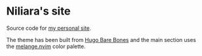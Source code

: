 # Niliara's site
Source code for [my personal site](https://niliara.net).

The theme has been built from
[Hugo Bare Bones](https://about-hugo.github.io/examples/hugo-bare-bones/)
and the main section uses the
[melange.nvim](https://github.com/savq/melange-nvim)
color palette.
